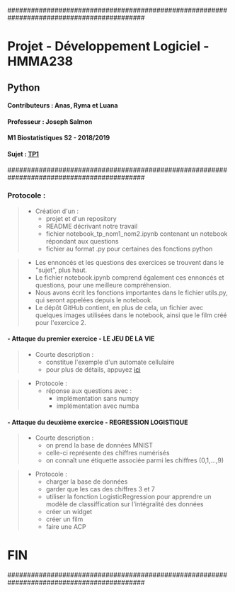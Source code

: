 ###########################################################################################
#                                                 Projet - Développement Logiciel - HMMA238
##                                                                Python
 

#### Contributeurs : Anas, Ryma et Luana 
#### Professeur : Joseph Salmon
#### M1 Biostatistiques S2 - 2018/2019 


#### Sujet : [TP1](http://josephsalmon.eu/enseignement/Montpellier/HMMA238/TPnote.pdf)


###########################################################################################

###  Protocole : 

> - Création d'un : 
>    - projet et d'un repository 
>    - README décrivant notre travail
>    - fichier notebook_tp_nom1_nom2.ipynb contenant un notebook répondant aux questions
>    - fichier au format .py pour certaines des fonctions python 
    
> - Les ennoncés et les questions des exercices se trouvent dans le "sujet", plus haut.
> - Le fichier notebook.ipynb comprend également ces ennoncés et questions, pour une meilleure compréhension.
> - Nous avons écrit les fonctions importantes dans le fichier utils.py, qui seront appelées depuis le notebook.
> - Le dépôt GitHub contient, en plus de cela, un fichier avec quelques images utilisées dans le notebook, ainsi que le film créé pour l'exercice 2.


#### - Attaque du premier exercice - LE JEU DE LA VIE

> - Courte description : 
>      - constitue l'exemple d'un automate cellulaire
>      - pour plus de détails, appuyez [ici](https://fr.wikipedia.org/wiki/Jeu_de_la_vie)

> - Protocole : 
>      - réponse aux questions avec : 
>         - implémentation sans numpy 
>         - implémentation avec numba

#### - Attaque du deuxième exercice - REGRESSION LOGISTIQUE

> - Courte description : 
>      - on prend la base de données MNIST
>      - celle-ci représente des chiffres numérisés
>      - on connaît une étiquette associée parmi les chiffres (0,1,...,9)

> - Protocole : 
>      - charger la base de données
>      - garder que les cas des chiffres 3 et 7
>      - utiliser la fonction LogisticRegression pour apprendre un modèle de classiffication sur l'intégralité des données
>      - créer un widget
>      - créer un film
>      - faire une ACP









#  FIN  
###########################################################################################
